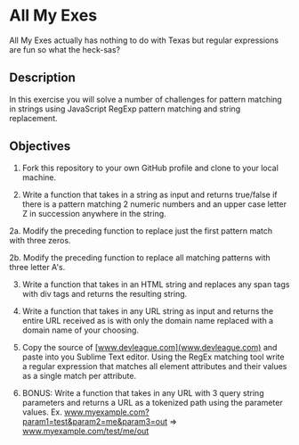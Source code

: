 # All My Exes

All My Exes actually has nothing to do with Texas but regular expressions are fun so what the heck-sas?

## Description

In this exercise you will solve a number of challenges for pattern matching in strings using JavaScript RegExp pattern matching and string replacement.


## Objectives

1. Fork this repository to your own GitHub profile and clone to your local machine.

2. Write a function that takes in a string as input and returns true/false if there is a pattern matching 2 numeric numbers and an upper case letter Z in succession anywhere in the string.

2a. Modify the preceding function to replace just the first pattern match with three zeros.

2b. Modify the preceding function to replace all matching patterns with three letter A's.

3. Write a function that takes in an HTML string and replaces any span tags with div tags and returns the resulting string.

4. Write a function that takes in any URL string as input and returns the entire URL received as is with only the domain name replaced with a domain name of your choosing.

5. Copy the source of [www.devleague.com](www.devleague.com) and paste into you Sublime Text editor. Using the RegEx matching tool write a regular expression that matches all element attributes and their values as a single match per attribute.

6. BONUS: Write a function that takes in any URL with 3 query string parameters and returns a URL as a tokenized path using the parameter values. Ex. www.myexample.com?param1=test&param2=me&param3=out => www.myexample.com/test/me/out